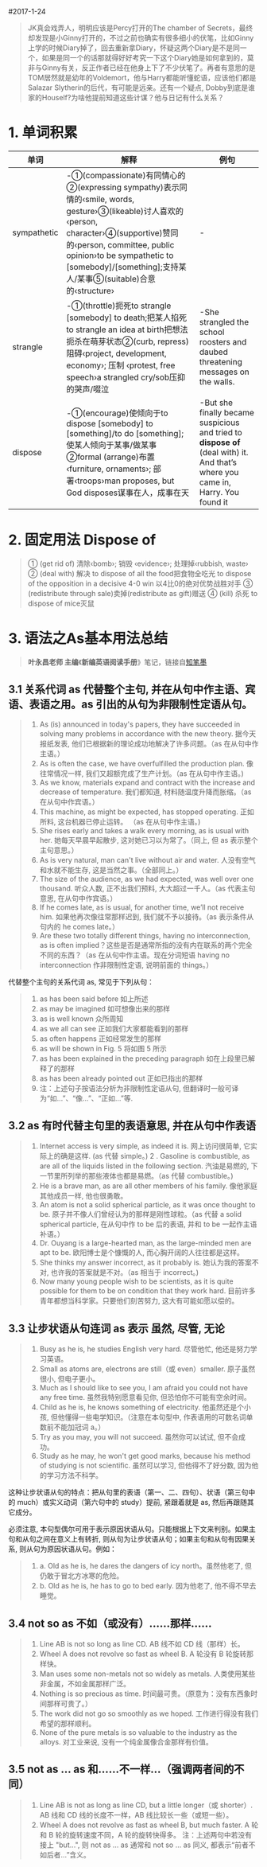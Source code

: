 #2017-1-24

> JK真会戏弄人，明明应该是Percy打开的The chamber of Secrets，最终却发现是小Ginny打开的，不过之前也确实有很多细小的伏笔，比如Ginny上学的时候Diary掉了，回去重新拿Diary，怀疑这两个Diary是不是同一个，如果是同一个的话那就得好好考究一下这个Diary她是如何拿到的，莫非与Ginny有关，反正作者已经在他身上下了不少伏笔了。再者有意思的是TOM居然就是幼年的Voldemort，他与Harry都能听懂蛇语，应该他们都是Salazar Slytherin的后代，有可能是远亲。还有一个疑点, Dobby到底是谁家的Houself?为啥他提前知道这些计谋？他与日记有什么关系？

# 1. 单词积累
| 单词          | 解释                                       | 例句                                       |
| ----------- | ---------------------------------------- | ---------------------------------------- |
| sympathetic | -①(compassionate)有同情心的②(expressing sympathy)表示同情的‹smile, words, gesture›③(likeable)讨人喜欢的 ‹person, character›④(supportive)赞同的‹person, committee, public opinion›to be sympathetic to [somebody]/[something];支持某人/某事⑤(suitable)合意的‹structure› | -                                        |
| strangle    | -①(throttle)扼死to strangle [somebody] to death;把某人掐死to strangle an idea at birth把想法扼杀在萌芽状态②(curb, repress)阻碍‹project, development, economy›; 压制 ‹protest, free speech›a strangled cry/sob压抑的哭声/啜泣 | -She strangled the school roosters and daubed threatening messages on the walls. |
| dispose     | -①(encourage)使倾向于to dispose [somebody] to [something]/to do [something];使某人倾向于某事/做某事②formal (arrange)布置 ‹furniture, ornaments›; 部署‹troops›man proposes, but God disposes谋事在人，成事在天 | -But she finally became suspicious and tried to **dispose of** (deal with) it. And that’s where you came in, Harry. You found it |

# 2. 固定用法 Dispose of
>① (get rid of) 清除‹bomb›; 销毁 ‹evidence›; 处理掉‹rubbish, waste›
>② (deal with) 解决 to dispose of all the food把食物全吃光
>to dispose of the opposition in a decisive 4-0 win
>以4比0的绝对优势战胜对手
>③ (redistribute through sale)卖掉(redistribute as gift)赠送
>④ (kill) 杀死 to dispose of mice灭鼠

# 3. 语法之As基本用法总结

> **叶永昌老师 主编**《**新编英语阅读手册**》笔记，链接自[知笔墨](http://zhibimo.com/read/xiaolai/a-new-english-reading-handbook/015.html)



## 3.1  关系代词 as 代替整个主句, 并在从句中作主语、宾语、表语之用。as 引出的从句为非限制性定语从句。

>1. As (is) announced in today's papers, they have succeeded in solving many problems in accordance with the new theory. 据今天报纸发表, 他们已根据新的理论成功地解决了许多问题。（as 在从句中作主语。）
>2. As is often the case, we have overfulfilled the production plan. 像往常情况一样, 我们又超额完成了生产计划。（as 在从句中作主语。)
>3. As we know, materials expand and contract with the increase and decrease of temperature. 我们都知道, 材料随温度升降而胀缩。（as 在从句中作宾语。）
>4. This machine, as might be expected, has stopped operating. 正如所料, 这台机器已停止运转。 （as 在从句中作主语。)
>5. She rises early and takes a walk every morning, as is usual with her. 她每天早晨早起散步, 这对她已习以为常了。（同上, 但 as 表示整个主句意思。）
>6. As is very natural, man can't live without air and water. 人没有空气和水就不能生存, 这是当然之事。（全部同上。）
>7. The size of the audience, as we had expected, was well over one thousand. 听众人数, 正不出我们预料, 大大超过一千人。（as 代表主句意思, 在从句中作宾语。）
>8. If he comes late, as is usual, for another time, we’ll not receive him. 如果他再次像往常那样迟到, 我们就不予以接待。（as 表示条件从句内的 he comes late。）
>9. Are these two totally different things, having no interconnection, as is often implied？这些是否是通常所指的没有内在联系的两个完全不同的东西？（as 在从句中作主语。现在分词短语 having no interconnection 作非限制性定语, 说明前面的 things。）

代替整个主句的关系代词 as, 常见于下列从句：

>1. as has been said before 如上所述
>2. as may be imagined 如可想像出来的那样
>3. as is well known 众所周知
>4. as we all can see 正如我们大家都能看到的那样
>5. as often happens 正如经常发生的那样
>6. as will be shown in Fig. 5 将如图 5 所示
>7. as has been explained in the preceding paragraph 如在上段里已解释了的那样
>8. as has been already pointed out 正如已指出的那样
>9. 注：上述句子按语法分析为非限制性定语从句, 但翻译时一般可译为“如…”、“像…”、“正如…”等.

## 3.2  as 有时代替主句里的表语意思, 并在从句中作表语
>1. Internet access is very simple, as indeed it is. 网上访问很简单, 它实际上的确是这样. (as 代替 simple。)
>   2 .  Gasoline is combustible, as are all of the liquids listed in the following section. 汽油是易燃的, 下一节里所列举的那些液体也都是易燃。（as 代替 combustible。)
>2. He is a brave man, as are all other members of his family. 像他家庭其他成员一样, 他也很勇敢。
>3. An atom is not a solid spherical particle, as it was once thought to be. 原子并不像人们曾经认为的那样是刚性球粒。（as 代替 a solid spherical particle, 在从句中作 to be 后的表语, 并和 to be 一起作主语补语。）
>4. Dr. Ouyang is a large-hearted man, as the large-minded men are apt to be. 欧阳博士是个慷慨的人, 而心胸开阔的人往往都是这样。
>5. She thinks my answer incorrect, as it probably is. 她认为我的答案不对, 也许我的答案就是不对。（as 相当于 incorrect。)
>6. Now many young people wish to be scientists, as it is quite possible for them to be on condition that they work hard. 目前许多青年都想当科学家。只要他们刻苦努力, 这大有可能如愿以偿的。

## 3.3 让步状语从句连词 as 表示 **虽然, 尽管, 无论**

> 1. Busy as he is, he studies English very hard. 尽管他忙, 他还是努力学习英语。
> 2. Small as atoms are, electrons are still（或 even）smaller. 原子虽然很小, 但电子更小。
> 3. Much as I should like to see you, I am afraid you could not have any free time. 虽然我特别愿意看见你, 但恐怕你不可能有空余时间。
> 4. Child as he is, he knows something of electricity. 他虽然还是个小孩, 但他懂得一些电学知识。（注意在本句型中, 作表语用的可数名词单数前不能加冠词 a。）
> 5. Try as you may, you will not succeed. 虽然你可以试试, 但不会成功。
> 6. Study as he may, he won't get good marks, because his method of studying is not scientific. 虽然可以学习, 但他得不了好分数, 因为他的学习方法不科学。

这种让步状语从句的特点：把从句里的表语（第一、二、四句）、状语（第三句中的 much）或实义动词（第六句中的 study）提前, 紧跟着就是 as, 然后再跟随其它成分。

必须注意, 本句型偶尔可用于表示原因状语从句。只能根据上下文来判别。如果主句和从句之间在意义上有转折, 则从句为让步状语从句；如果主句和从句有因果关系, 则从句为原因状语从句。例如：

> 1. a. Old as he is, he dares the dangers of icy north。虽然他老了, 但仍敢于冒北方冰寒的危险。
> 2. b. Old as he is, he has to go to bed early. 因为他老了, 他不得不早去睡觉。

## 3.4 not so as 不如（或没有）……那样……

> 1. Line AB is not so long as line CD. AB 线不如 CD 线（那样）长。
> 2. Wheel A does not revolve so fast as wheel B. A 轮没有 B 轮旋转那样快。
> 3. Man uses some non-metals not so widely as metals. 人类使用某些非金属，不如金属那样广泛。
> 4. Nothing is so precious as time. 时间最可贵。（原意为：没有东西象时间那样可贵了。）
> 5. The work did not go so smoothly as we hoped. 工作进行得没有我们希望的那样顺利。
> 6. None of the pure metals is so valuable to the industry as the alloys. 对工业来说, 没有一个纯金属像合金那样有价值。

## 3.5 not as … as 和……不一样…（强调两者间的不同）

> 1. Line AB is not as long as line CD, but a little longer（或 shorter）. AB 线和 CD 线的长度不一样，AB 线比较长一些（或短一些）。
> 2. Wheel A does not revolve as fast as wheel B, but much faster. A 轮和 B 轮的旋转速度不同，A 轮的旋转快得多。
注：上述两句中若没有接上 "but…", 则 not as … as 通常和 not so … as 同义, 都表示“前者不如后者…”含义。